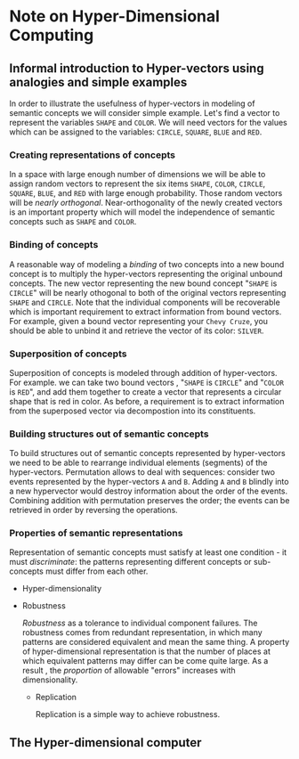 # Note on Hyper-Dimensional Computing

## Informal introduction to Hyper-vectors using analogies and simple examples

In order to illustrate the usefulness of hyper-vectors in modeling of semantic concepts we will consider simple example.
Let's find a vector to represent the variables `SHAPE` and `COLOR`. We will need vectors for the values which can be assigned to the variables: `CIRCLE`, `SQUARE`, `BLUE` and `RED`.

### Creating representations of concepts

In a space with large enough number of dimensions  we will be able to assign random vectors to represent the six items `SHAPE`, `COLOR`, `CIRCLE`, `SQUARE`, `BLUE`, and `RED` with large enough probability. Those random vectors will be _nearly orthogonal_. Near-orthogonality of the newly created vectors is an important property which will model the independence of semantic concepts such as `SHAPE` and `COLOR`. 

### Binding of concepts

A reasonable way of modeling a _binding_ of two concepts into a new bound concept is to multiply the hyper-vectors representing the original unbound concepts. The new vector representing the new bound concept "`SHAPE` is `CIRCLE`" will be nearly othogonal to both of the original vectors representing `SHAPE` and `CIRCLE`. Note that the individual components will be recoverable which is important requirement to extract information from bound vectors. For example, given a bound vector representing your `Chevy Cruze`, you should be able to unbind it and retrieve the vector of its color: `SILVER`. 

### Superposition of concepts

Superposition of concepts is modeled through addition of hyper-vectors. For example. we can take two bound vectors , "`SHAPE` is `CIRCLE`" and "`COLOR` is `RED`", and add them together to create a vector that represents a circular shape that is red in color.  As before, a requirement is to extract information from  the superposed vector via decompostion into its constituents.

### Building structures out of semantic concepts

To build structures out of semantic concepts represented by hyper-vectors we need to be able to rearrange individual elements (segments) of the hyper-vectors. Permutation allows to deal with sequences: consider two events represented by the hyper-vectors `A` and `B`.  Adding `A` and `B` blindly into a new hypervector would destroy information about the order of the events. Combining addition with permutation preserves the order; the events can be retrieved in order by reversing the
operations.


### Properties of semantic representations

Representation of semantic concepts must satisfy at least one condition - it must _discriminate_: 
the patterns representing different concepts or sub-concepts must differ from each other. 

* Hyper-dimensionality

* Robustness

   _Robustness_ as a tolerance to individual component failures. The robustness comes from redundant representation, in which many patterns are considered equivalent and mean the same thing. A property of hyper-dimensional representation is that the number of places at which equivalent patterns may differ can be come quite large. As a result , the _proportion_ of allowable "errors" increases with dimensionality.

   - Replication
     
     Replication is a simple way to achieve robustness.

## The Hyper-dimensional computer

